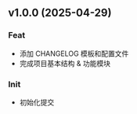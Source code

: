 
<a name="v1.0.0"></a>
## v1.0.0 (2025-04-29)

### Feat

* 添加 CHANGELOG 模板和配置文件
* 完成项目基本结构 & 功能模块

### Init

* 初始化提交

